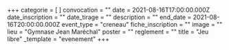 +++
categorie = [ ]
convocation = ""
date = 2021-08-16T17:00:00.000Z
date_inscription = ""
date_tirage = ""
description = ""
end_date = 2021-08-16T20:00:00.000Z
event_type = "creneau"
fiche_inscription = ""
image = ""
lieu = "Gymnase Jean Maréchal"
poster = ""
reglement = ""
title = "Jeu libre"
_template = "evenement"
+++

